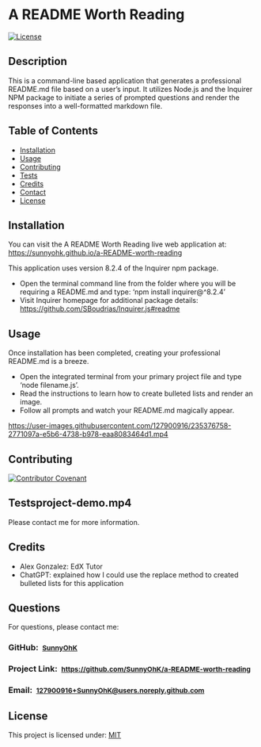 # A README Worth Reading

[![License](https://img.shields.io/badge/License-MIT-yellow.svg)](https://choosealicense.com/licenses/mit)

## Description
This is a command-line based application that generates a professional README.md file based on a user’s input. It utilizes Node.js and the Inquirer NPM package to initiate a series of prompted questions and render the responses into a well-formatted markdown file.

## Table of Contents

- [Installation](#installation)
- [Usage](#usage)
- [Contributing](#contributing)
- [Tests](#tests)
- [Credits](#credits)
- [Contact](#contact)
- [License](#license)

## Installation

You can visit the A README Worth Reading live web application at: https://sunnyohk.github.io/a-README-worth-reading

This application uses version 8.2.4 of the Inquirer npm package. 
- Open the terminal command line from the folder where you will be requiring a README.md and type: ‘npm install inquirer@^8.2.4’ 
- Visit Inquirer homepage for additional package details: https://github.com/SBoudrias/Inquirer.js#readme

## Usage

Once installation has been completed, creating your professional README.md is a breeze. 
- Open the integrated terminal from your primary project file and type ‘node filename.js’. 
- Read the instructions to learn how to create bulleted lists and render an image. 
- Follow all prompts and watch your README.md magically appear. 

https://user-images.githubusercontent.com/127900916/235376758-2771097a-e5b6-4738-b978-eaa8083464d1.mp4


## Contributing

[![Contributor Covenant](https://img.shields.io/badge/Contributor%20Covenant-2.1-4baaaa.svg)](code_of_conduct.md)

## Testsproject-demo.mp4

Please contact me for more information.

## Credits


- Alex Gonzalez: EdX Tutor 
- ChatGPT: explained how I could use the replace method to created bulleted lists for this application

## Questions

For questions, please contact me:

### GitHub: &nbsp;<small>[SunnyOhK](https://github.com/SunnyOhK)</small>

### Project Link: &nbsp;<small>https://github.com/SunnyOhK/a-README-worth-reading</small>
### Email: &nbsp;<small>127900916+SunnyOhK@users.noreply.github.com</small>

## License
This project is licensed under: [MIT](https://choosealicense.com/licenses/mit/)
